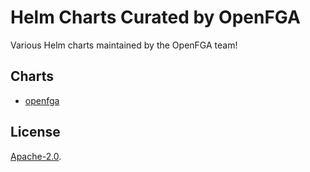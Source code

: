 # Helm Charts Curated by OpenFGA
Various Helm charts maintained by the OpenFGA team!

## Charts

* [openfga](https://github.com/openfga/helm-charts/blob/main/charts/openfga)

## License

[Apache-2.0](https://github.com/openfga/helm-charts/blob/main/LICENSE).
